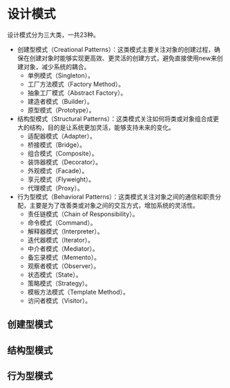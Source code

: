 # 设计模式

设计模式分为三大类，一共23种。

*   创建型模式（Creational Patterns）：这类模式主要关注对象的创建过程，确保在创建对象时能够实现更高效、更灵活的创建方式，避免直接使用new来创建对象，减少系统的耦合。
    *   单例模式（Singleton）。
    *   工厂方法模式（Factory Method）。
    *   抽象工厂模式（Abstract Factory）。
    *   建造者模式（Builder）。
    *   原型模式（Prototype）。
*   结构型模式（Structural Patterns）：这类模式关注如何将类或对象组合成更大的结构，目的是让系统更加灵活，能够支持未来的变化。
    *   适配器模式（Adapter）。
    *   桥接模式（Bridge）。
    *   组合模式（Composite）。
    *   装饰器模式（Decorator）。
    *   外观模式（Facade）。
    *   享元模式（Flyweight）。
    *   代理模式（Proxy）。
*   行为型模式（Behavioral Patterns）：这类模式关注对象之间的通信和职责分配，主要是为了改善类或对象之间的交互方式，增加系统的灵活性。
    *   责任链模式（Chain of Responsibility）。
    *   命令模式（Command）。
    *   解释器模式（Interpreter）。
    *   迭代器模式（Iterator）。
    *   中介者模式（Mediator）。
    *   备忘录模式（Memento）。
    *   观察者模式（Observer）。
    *   状态模式（State）。
    *   策略模式（Strategy）。
    *   模板方法模式（Template Method）。
    *   访问者模式（Visitor）。

## 创建型模式

## 结构型模式

## 行为型模式
